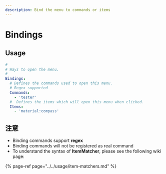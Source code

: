 ```yaml
---
description: Bind the menu to commands or items
---
```


# Bindings

## Usage

```yaml
#
# Ways to open the menu. 
#
Bindings:
  # Defines the commands used to open this menu.
  # Regex supported
  Commands:
    - 'tester'
  #  Defines the items which will open this menu when clicked.
  Items:
    - 'material:compass'
```

## 注意

* Binding commands support **regex**
* Binding commands will not be registered as real command
* To understand the syntax of **ItemMatcher**, please see the following wiki page:

{% page-ref page="../../usage/item-matchers.md" %}

